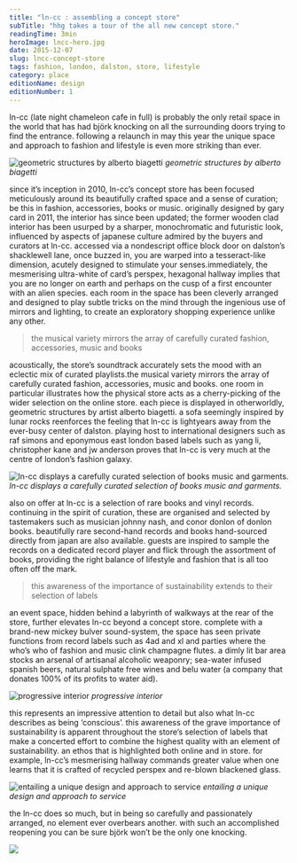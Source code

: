 ```yaml
---
title: "ln-cc : assembling a concept store"
subTitle: "hhg takes a tour of the all new concept store."
readingTime: 3min
heroImage: lncc-hero.jpg
date: 2015-12-07
slug: lncc-concept-store
tags: fashion, london, dalston, store, lifestyle
category: place
editionName: design
editionNumber: 1
---
```


ln-cc (late night chameleon cafe in full) is probably the only retail space in the world that has had björk knocking on all the surrounding doors trying to find the entrance. following a relaunch in may this year the unique space and approach to fashion and lifestyle is even more striking than ever.

![geometric structures by alberto biagetti](collage-structures.jpg)
*geometric structures by alberto biagetti*

since it’s inception in 2010, ln-cc’s concept store has been focused meticulously around its beautifully crafted space and a sense of curation; be this in fashion, accessories, books or music. originally designed by gary card in 2011, the interior has since been updated; the former wooden clad interior has been usurped by a sharper, monochromatic and futuristic look, influenced by aspects of japanese culture admired by the buyers and curators at ln-cc. accessed via a nondescript office block door on dalston’s shacklewell lane, once buzzed in, you are warped into a tesseract-like dimension, acutely designed to stimulate your senses.immediately, the mesmerising ultra-white of card’s perspex, hexagonal hallway implies that you are no longer on earth and perhaps on the cusp of a first encounter with an alien species. each room in the space has been cleverly arranged and designed to play subtle tricks on the mind through the ingenious use of mirrors and lighting, to create an exploratory shopping experience unlike any other.

>the musical variety mirrors the array of carefully curated fashion, accessories, music and books

acoustically, the store’s soundtrack accurately sets the mood with an eclectic mix of curated playlists.the musical variety mirrors the array of carefully curated fashion, accessories, music and books. one room in particular illustrates how the physical store acts as a cherry-picking of the wider selection on the online store. each piece is displayed in otherworldly, geometric structures by artist alberto biagetti. a sofa seemingly inspired by lunar rocks reenforces the feeling that ln-cc is lightyears away from the ever-busy center of dalston. playing host to international designers such as raf simons and eponymous east london based labels such as yang li, christopher kane and jw anderson proves that ln-cc is very much at the centre of london’s fashion galaxy.

![ln-cc displays a carefully curated selection of books music and garments.](curation-collage.jpg)
*ln-cc displays a carefully curated selection of books music and garments.*

also on offer at ln-cc is a selection of rare books and vinyl records. continuing in the spirit of curation, these are organised and selected by tastemakers such as musician johnny nash, and conor donlon of donlon books. beautifully rare second-hand records and books hand-sourced directly from japan are also available. guests are inspired to sample the records on a dedicated record player and flick through the assortment of books, providing the right balance of lifestyle and fashion that is all too often off the mark.

>this awareness of the importance of sustainability extends to their selection of labels

an event space, hidden behind a labyrinth of walkways at the rear of the store, further elevates ln-cc beyond a concept store. complete with a brand-new mickey bulver sound-system, the space has seen private functions from record labels such as 4ad and xl and parties where the who’s who of fashion and music clink champagne flutes. a dimly lit bar area stocks an arsenal of artisanal alcoholic weaponry; sea-water infused spanish beers, natural sulphate free wines and belu water (a company that donates 100% of its profits to water aid).

![progressive interior](hallway-lncc.jpg)
*progressive interior*

this represents an impressive attention to detail but also what ln-cc describes as being ‘conscious’. this awareness of the grave importance of sustainability is apparent throughout the store’s selection of labels that make a concerted effort to combine the highest quality with an element of sustainability. an ethos that is highlighted both online and in store. for example, ln-cc’s mesmerising hallway commands greater value when one learns that it is crafted of recycled perspex and re-blown blackened glass.

![entailing a unique design and approach to service](service.jpg)
*entailing a unique design and approach to service*

the ln-cc does so much, but in being so carefully and passionately arranged, no element ever overbears another. with such an accomplished reopening you can be sure björk won’t be the only one knocking.

![](lncc-footer.jpg)
